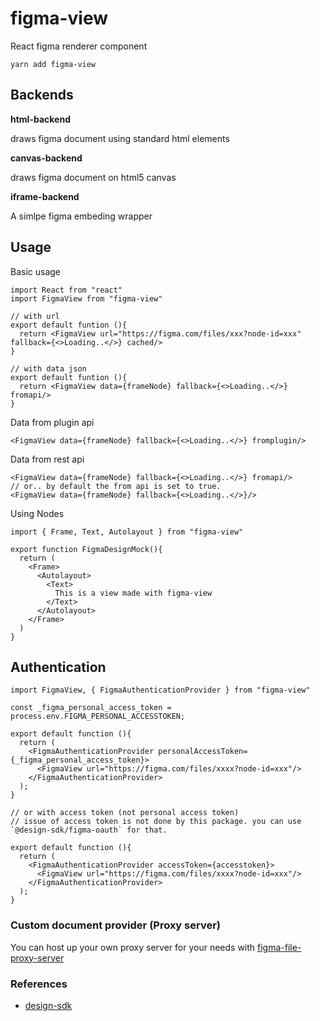 # figma-view
React figma renderer component

```
yarn add figma-view
```

## Backends
**html-backend**

draws figma document using standard html elements

**canvas-backend**

draws figma document on html5 canvas

**iframe-backend**

A simlpe figma embeding wrapper


## Usage


Basic usage
```tsx
import React from "react"
import FigmaView from "figma-view"

// with url
export default funtion (){
  return <FigmaView url="https://figma.com/files/xxx?node-id=xxx" fallback={<>Loading..</>} cached/>
}

// with data json
export default funtion (){
  return <FigmaView data={frameNode} fallback={<>Loading..</>} fromapi/>
}
```

Data from plugin api
```tsx
<FigmaView data={frameNode} fallback={<>Loading..</>} fromplugin/>
```

Data from rest api
```tsx
<FigmaView data={frameNode} fallback={<>Loading..</>} fromapi/>
// or.. by default the from api is set to true.
<FigmaView data={frameNode} fallback={<>Loading..</>}/>
```


Using Nodes
```tsx
import { Frame, Text, Autolayout } from "figma-view"

export function FigmaDesignMock(){
  return (
    <Frame>
      <Autolayout>
        <Text>
          This is a view made with figma-view
        </Text>
      </Autolayout>
    </Frame>
  )
}
```


## Authentication
```tsx
import FigmaView, { FigmaAuthenticationProvider } from "figma-view"

const _figma_personal_access_token = process.env.FIGMA_PERSONAL_ACCESSTOKEN;

export default function (){
  return (
    <FigmaAuthenticationProvider personalAccessToken={_figma_personal_access_token}>
      <FigmaView url="https://figma.com/files/xxxx?node-id=xxx"/>
    </FigmaAuthenticationProvider>
  );
}

// or with access token (not personal access token)
// issue of access token is not done by this package. you can use `@design-sdk/figma-oauth` for that.

export default function (){
  return (
    <FigmaAuthenticationProvider accessToken={accesstoken}>
      <FigmaView url="https://figma.com/files/xxxx?node-id=xxx"/>
    </FigmaAuthenticationProvider>
  );
}

```


### Custom document provider (Proxy server)
You can host up your own proxy server for your needs with [figma-file-proxy-server](https://github.com/gridaco/figma-file-proxy-server)


### References
- [design-sdk](https://github.com/gridaco/design-sdk)


